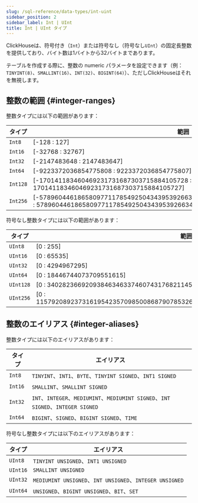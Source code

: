 ```yaml
---
slug: /sql-reference/data-types/int-uint
sidebar_position: 2
sidebar_label: Int | UInt
title: Int | UInt タイプ
---
```


ClickHouseは、符号付き（`Int`）または符号なし（符号なし`UInt`）の固定長整数を提供しており、バイト数は1バイトから32バイトまであります。

テーブルを作成する際に、整数の numeric パラメータを設定できます（例：`TINYINT(8)`、`SMALLINT(16)`、`INT(32)`、`BIGINT(64)`）、ただしClickHouseはそれを無視します。

## 整数の範囲 {#integer-ranges}

整数タイプには以下の範囲があります：

| タイプ     | 範囲                                                                                                                                                              |
|------------|--------------------------------------------------------------------------------------------------------------------------------------------------------------------|
| `Int8`     | \[-128 : 127\]                                                                                                                                                     |
| `Int16`    | \[-32768 : 32767\]                                                                                                                                                 |
| `Int32`    | \[-2147483648 : 2147483647\]                                                                                                                                       |
| `Int64`    | \[-9223372036854775808 : 9223372036854775807\]                                                                                                                     |
| `Int128`   | \[-170141183460469231731687303715884105728 : 170141183460469231731687303715884105727\]                                                                             |
| `Int256`   | \[-57896044618658097711785492504343953926634992332820282019728792003956564819968 : 57896044618658097711785492504343953926634992332820282019728792003956564819967\] |

符号なし整数タイプには以下の範囲があります：

| タイプ      | 範囲                                                                                  |
|-------------|----------------------------------------------------------------------------------------|
| `UInt8`     | \[0 : 255\]                                                                            |
| `UInt16`    | \[0 : 65535\]                                                                          |
| `UInt32`    | \[0 : 4294967295\]                                                                     |
| `UInt64`    | \[0 : 18446744073709551615\]                                                           |
| `UInt128`   | \[0 : 340282366920938463463374607431768211455\]                                        |
| `UInt256`   | \[0 : 115792089237316195423570985008687907853269984665640564039457584007913129639935\] |

## 整数のエイリアス {#integer-aliases}

整数タイプには以下のエイリアスがあります：

| タイプ    | エイリアス                                                                             |
|-----------|---------------------------------------------------------------------------------------|
| `Int8`    | `TINYINT`、`INT1`、`BYTE`、`TINYINT SIGNED`、`INT1 SIGNED`                        |
| `Int16`   | `SMALLINT`、`SMALLINT SIGNED`                                                       |
| `Int32`   | `INT`、`INTEGER`、`MEDIUMINT`、`MEDIUMINT SIGNED`、`INT SIGNED`、`INTEGER SIGNED` |
| `Int64`   | `BIGINT`、`SIGNED`、`BIGINT SIGNED`、`TIME`                                       |

符号なし整数タイプには以下のエイリアスがあります：

| タイプ     | エイリアス                                                    |
|------------|--------------------------------------------------------------|
| `UInt8`    | `TINYINT UNSIGNED`、`INT1 UNSIGNED`                        |
| `UInt16`   | `SMALLINT UNSIGNED`                                          |
| `UInt32`   | `MEDIUMINT UNSIGNED`、`INT UNSIGNED`、`INTEGER UNSIGNED`   |
| `UInt64`   | `UNSIGNED`、`BIGINT UNSIGNED`、`BIT`、`SET`                |

